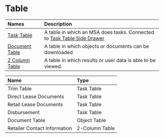 # Table

| Names | Description |
| :--- | :--- |
| [Task Table](task-table/) | A table in which an MSA does tasks. Connected to [Task Table Side Drawer](../drawer/task-table-drawer/) |
| [Document Table](object-table/archive.md) | A table in which objects or documents can be downloaded |
| [2 Column Table](contact-table/) | A table in which results or user data is able to be viewed. |

| Name | Type |
| :--- | :--- |
| Trim Table | Task Table |
| Direct Lease Documents | Task Table |
| Retail Lease Documents | Task Table |
| Disbursement | Task Table |
| Document Table | Object Table |
| Retailer Contact Information | 2-Column Table |

### 





